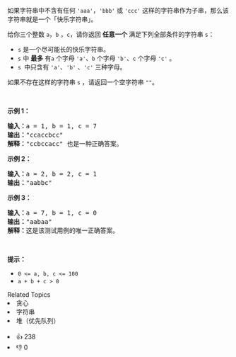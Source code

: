 <p>如果字符串中不含有任何 <code>'aaa'</code>，<code>'bbb'</code> 或 <code>'ccc'</code> 这样的字符串作为子串，那么该字符串就是一个「快乐字符串」。</p>

<p>给你三个整数 <code>a</code>，<code>b</code> ，<code>c</code>，请你返回 <strong>任意一个</strong> 满足下列全部条件的字符串 <code>s</code>：</p>

<ul> 
 <li><code>s</code> 是一个尽可能长的快乐字符串。</li> 
 <li><code>s</code> 中 <strong>最多</strong> 有<code>a</code> 个字母 <code>'a'</code>、<code>b</code>&nbsp;个字母 <code>'b'</code>、<code>c</code> 个字母 <code>'c'</code> 。</li> 
 <li><code>s </code>中只含有 <code>'a'</code>、<code>'b'</code> 、<code>'c'</code> 三种字母。</li> 
</ul>

<p>如果不存在这样的字符串 <code>s</code> ，请返回一个空字符串 <code>""</code>。</p>

<p>&nbsp;</p>

<p><strong>示例 1：</strong></p>

<pre><strong>输入：</strong>a = 1, b = 1, c = 7
<strong>输出：</strong>"ccaccbcc"
<strong>解释：</strong>"ccbccacc" 也是一种正确答案。
</pre>

<p><strong>示例 2：</strong></p>

<pre><strong>输入：</strong>a = 2, b = 2, c = 1
<strong>输出：</strong>"aabbc"
</pre>

<p><strong>示例 3：</strong></p>

<pre><strong>输入：</strong>a = 7, b = 1, c = 0
<strong>输出：</strong>"aabaa"
<strong>解释：</strong>这是该测试用例的唯一正确答案。</pre>

<p>&nbsp;</p>

<p><strong>提示：</strong></p>

<ul> 
 <li><code>0 &lt;= a, b, c &lt;= 100</code></li> 
 <li><code>a + b + c &gt; 0</code></li> 
</ul>

<div><div>Related Topics</div><div><li>贪心</li><li>字符串</li><li>堆（优先队列）</li></div></div><br><div><li>👍 238</li><li>👎 0</li></div>